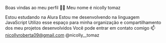 Boas vindas ao meu perfil 💙💙
Meu nome é nicolly tomaz

Estou estudando na Alura
Estou me desenvolvendo na linguagem JavaScript
Utilizo esse espaço para minha organização e compartilhamento dos meu projetos desenvolvidos
Você pode entrar em contato comigo 📫
nicollyroberta09@gmail.com
@nicolly__tomaz

